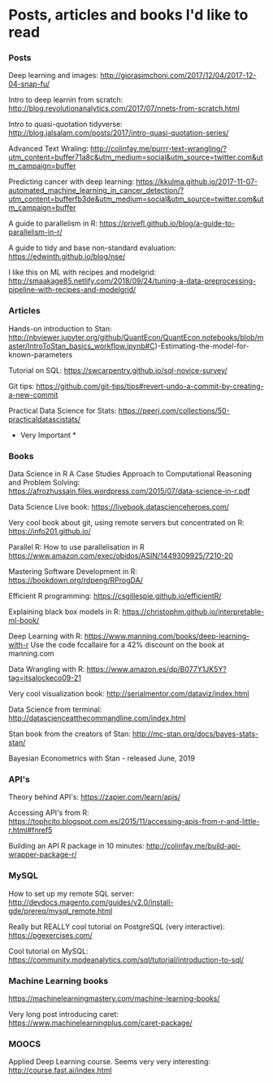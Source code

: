 # Posts, articles and books I'd like to read

### Posts
Deep learning and images: http://giorasimchoni.com/2017/12/04/2017-12-04-snap-fu/

Intro to deep learnin from scratch: http://blog.revolutionanalytics.com/2017/07/nnets-from-scratch.html

Intro to quasi-quotation tidyverse: http://blog.jalsalam.com/posts/2017/intro-quasi-quotation-series/

Advanced Text Wraling: http://colinfay.me/purrr-text-wrangling/?utm_content=buffer71a8c&utm_medium=social&utm_source=twitter.com&utm_campaign=buffer

Predicting cancer with deep learning: https://kkulma.github.io/2017-11-07-automated_machine_learning_in_cancer_detection/?utm_content=bufferfb3de&utm_medium=social&utm_source=twitter.com&utm_campaign=buffer

A guide to parallelism in R: https://privefl.github.io/blog/a-guide-to-parallelism-in-r/

A guide to tidy and base non-standard evaluation: https://edwinth.github.io/blog/nse/

I like this on ML with recipes and modelgrid: http://smaakage85.netlify.com/2018/09/24/tuning-a-data-preprocessing-pipeline-with-recipes-and-modelgrid/
### Articles

Hands-on introduction to Stan: http://nbviewer.jupyter.org/github/QuantEcon/QuantEcon.notebooks/blob/master/IntroToStan_basics_workflow.ipynb#C)-Estimating-the-model-for-known-parameters

Tutorial on SQL: https://swcarpentry.github.io/sql-novice-survey/

Git tips: https://github.com/git-tips/tips#revert-undo-a-commit-by-creating-a-new-commit

Practical Data Science for Stats: https://peerj.com/collections/50-practicaldatascistats/
* Very Important *

### Books

Data Science in R
A Case Studies Approach to
Computational Reasoning
and Problem Solving: https://afrozhussain.files.wordpress.com/2015/07/data-science-in-r.pdf

Data Science Live book: https://livebook.datascienceheroes.com/

Very cool book about git, using remote servers but concentrated on R: https://info201.github.io/

Parallel R: How to use parallelisation in R https://www.amazon.com/exec/obidos/ASIN/1449309925/7210-20

Mastering Software Development in R: https://bookdown.org/rdpeng/RProgDA/

Efficient R programming: https://csgillespie.github.io/efficientR/

Explaining black box models in R: https://christophm.github.io/interpretable-ml-book/

Deep Learning with R: https://www.manning.com/books/deep-learning-with-r
Use the code fccallaire for a 42% discount on the book at manning.com

Data Wrangling with R: https://www.amazon.es/dp/B077Y1JK5Y?tag=itsalockeco09-21

Very cool visualization book: http://serialmentor.com/dataviz/index.html

Data Science from terminal: http://datascienceatthecommandline.com/index.html

Stan book from the creators of Stan: http://mc-stan.org/docs/bayes-stats-stan/

Bayesian Econometrics with Stan - released June, 2019

### API's

Theory behind API's: https://zapier.com/learn/apis/

Accessing API's from R: https://tophcito.blogspot.com.es/2015/11/accessing-apis-from-r-and-little-r.html#fnref5

Building an API R package in 10 minutes: http://colinfay.me/build-api-wrapper-package-r/

### MySQL

How to set up my remote SQL server: http://devdocs.magento.com/guides/v2.0/install-gde/prereq/mysql_remote.html

Really but REALLY cool tutorial on PostgreSQL (very interactive): https://pgexercises.com/

Cool tutorial on MySQL: https://community.modeanalytics.com/sql/tutorial/introduction-to-sql/

### Machine Learning books

https://machinelearningmastery.com/machine-learning-books/

Very long post introducing caret: https://www.machinelearningplus.com/caret-package/

### MOOCS

Applied Deep Learning course. Seems very very interesting: http://course.fast.ai/index.html
